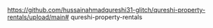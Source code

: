 https://github.com/hussainahmadqureshi31-glitch/qureshi-property-rentals/upload/main# qureshi-property-rentals